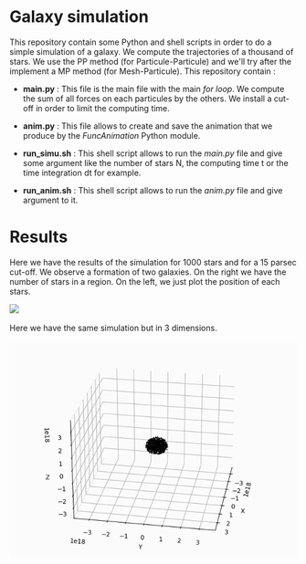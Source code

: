 # Galaxy simulation

This repository contain some Python and shell scripts in order to do a simple simulation of a galaxy. We compute the trajectories of a thousand of stars. We use the PP method (for Particule-Particule) and we'll try after the implement a MP method (for Mesh-Particule). This repository contain :

- **main.py** : This file is the main file with the main *for loop*. We compute the sum of all forces on each particules by the others. We install a cut-off in order to limit the computing time.

- **anim.py** : This file allows to create and save the animation that we produce by the *FuncAnimation* Python module.

- **run_simu.sh** : This shell script allows to run the *main.py* file and give some argument like the number of stars N, the computing time t or the time integration dt for example.

- **run_anim.sh** : This shell script allows to run the *anim.py* file and give argument to it.

# Results

Here we have the results of the simulation for 1000 stars and for a 15 parsec cut-off. We observe a formation of two galaxies. On the right we have the number of stars in a region. On the left, we just plot the position of each stars.

![](1000stars/1000stars_2d_2gals_15pc.gif)

Here we have the same simulation but in 3 dimensions. 

![](1000stars/1000stars_3d_2gals_15pc.gif)
